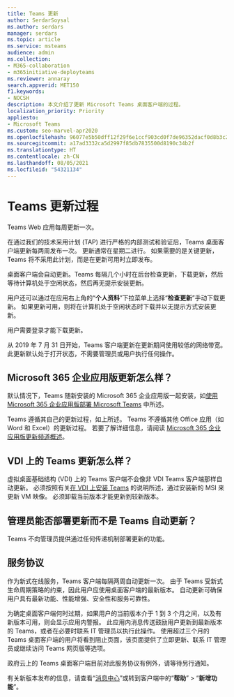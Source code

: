 ```yaml
---
title: Teams 更新
author: SerdarSoysal
ms.author: serdars
manager: serdars
ms.topic: article
ms.service: msteams
audience: admin
ms.collection:
- M365-collaboration
- m365initiative-deployteams
ms.reviewer: annaray
search.appverid: MET150
f1.keywords:
- NOCSH
description: 本文介绍了更新 Microsoft Teams 桌面客户端的过程。
localization_priority: Priority
appliesto:
- Microsoft Teams
ms.custom: seo-marvel-apr2020
ms.openlocfilehash: 96077e5b50dff12f29f6e1ccf903cd0f7de96352dacf0d8b3c2cc7406750737e
ms.sourcegitcommit: a17ad3332ca5d2997f85db7835500d8190c34b2f
ms.translationtype: HT
ms.contentlocale: zh-CN
ms.lasthandoff: 08/05/2021
ms.locfileid: "54321134"
---
```

# <a name="teams-update-process"></a>Teams 更新过程

Teams Web 应用每周更新一次。

在通过我们的技术采用计划 (TAP) 进行严格的内部测试和验证后，Teams 桌面客户端更新每两周发布一次。 更新通常在星期二进行。 如果需要的是关键更新，Teams 将不采用此计划，而是在更新可用时立即发布。

桌面客户端会自动更新。Teams 每隔几个小时在后台检查更新，下载更新，然后等待计算机处于空闲状态，然后再无提示安装更新。

用户还可以通过在应用右上角的“**个人资料**”下拉菜单上选择“**检查更新**”手动下载更新。 如果更新可用，则将在计算机处于空闲状态时下载并以无提示方式安装更新。

用户需要登录才能下载更新。

从 2019 年 7 月 31 日开始，Teams 客户端更新在更新期间使用较低的网络带宽。 此更新默认处于打开状态，不需要管理员或用户执行任何操作。

## <a name="what-about-updates-to-microsoft-365-apps-for-enterprise"></a>Microsoft 365 企业应用版更新怎么样？

默认情况下，Teams 随新安装的 Microsoft 365 企业应用版一起安装，如[使用 Microsoft 365 企业应用版部署 Microsoft Teams](/DeployOffice/teams-install) 中所述。

Teams 遵循其自己的更新过程，如上所述。 Teams 不遵循其他 Office 应用（如 Word 和 Excel）的更新过程。 若要了解详细信息，请阅读 [Microsoft 365 企业应用版更新频道概述](/DeployOffice/overview-of-update-channels-for-office-365-proplus)。

## <a name="what-about-updates-to-teams-on-vdi"></a>VDI 上的 Teams 更新怎么样？


虚拟桌面基础结构 (VDI) 上的 Teams 客户端不会像非 VDI Teams 客户端那样自动更新。 必须按照有关[在 VDI 上安装 Teams](teams-for-vdi.md) 的说明所述，通过安装新的 MSI 来更新 VM 映像。 必须卸载当前版本才能更新到较新版本。

## <a name="can-admins-deploy-updates-instead-of-teams-auto-updating"></a>管理员能否部署更新而不是 Teams 自动更新？

Teams 不向管理员提供通过任何传递机制部署更新的功能。

## <a name="servicing-agreement"></a>服务协议

作为新式在线服务，Teams 客户端每隔两周自动更新一次。 由于 Teams 受新式生命周期策略的约束，因此用户应使用桌面客户端的最新版本。 自动更新可确保用户具有最新功能、性能增强、安全性和服务可靠性。

为确定桌面客户端何时过期，如果用户的当前版本介于 1 到 3 个月之间，以及有新版本可用，则会显示应用内警报。 此应用内消息传送鼓励用户更新到最新版本的 Teams，或者在必要时联系 IT 管理员以执行此操作。 使用超过三个月的 Teams 桌面客户端的用户将看到阻止页面，该页面提供了立即更新、联系 IT 管理员或继续访问 Teams 网页版等选项。

政府云上的 Teams 桌面客户端目前对此服务协议有例外，请等待另行通知。

有关新版本发布的信息，请查看“[消息中心](https://admin.microsoft.com/AdminPortal/Home#/MessageCenter)”或转到客户端中的“**帮助**” > “**新增功能**”。
